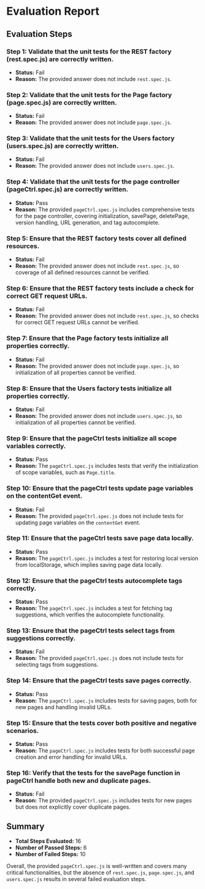 # Evaluation Report

## Evaluation Steps

### Step 1: Validate that the unit tests for the REST factory (rest.spec.js) are correctly written.
- **Status:** Fail
- **Reason:** The provided answer does not include `rest.spec.js`.

### Step 2: Validate that the unit tests for the Page factory (page.spec.js) are correctly written.
- **Status:** Fail
- **Reason:** The provided answer does not include `page.spec.js`.

### Step 3: Validate that the unit tests for the Users factory (users.spec.js) are correctly written.
- **Status:** Fail
- **Reason:** The provided answer does not include `users.spec.js`.

### Step 4: Validate that the unit tests for the page controller (pageCtrl.spec.js) are correctly written.
- **Status:** Pass
- **Reason:** The provided `pageCtrl.spec.js` includes comprehensive tests for the page controller, covering initialization, savePage, deletePage, version handling, URL generation, and tag autocomplete.

### Step 5: Ensure that the REST factory tests cover all defined resources.
- **Status:** Fail
- **Reason:** The provided answer does not include `rest.spec.js`, so coverage of all defined resources cannot be verified.

### Step 6: Ensure that the REST factory tests include a check for correct GET request URLs.
- **Status:** Fail
- **Reason:** The provided answer does not include `rest.spec.js`, so checks for correct GET request URLs cannot be verified.

### Step 7: Ensure that the Page factory tests initialize all properties correctly.
- **Status:** Fail
- **Reason:** The provided answer does not include `page.spec.js`, so initialization of all properties cannot be verified.

### Step 8: Ensure that the Users factory tests initialize all properties correctly.
- **Status:** Fail
- **Reason:** The provided answer does not include `users.spec.js`, so initialization of all properties cannot be verified.

### Step 9: Ensure that the pageCtrl tests initialize all scope variables correctly.
- **Status:** Pass
- **Reason:** The `pageCtrl.spec.js` includes tests that verify the initialization of scope variables, such as `Page.title`.

### Step 10: Ensure that the pageCtrl tests update page variables on the contentGet event.
- **Status:** Fail
- **Reason:** The provided `pageCtrl.spec.js` does not include tests for updating page variables on the `contentGet` event.

### Step 11: Ensure that the pageCtrl tests save page data locally.
- **Status:** Pass
- **Reason:** The `pageCtrl.spec.js` includes a test for restoring local version from localStorage, which implies saving page data locally.

### Step 12: Ensure that the pageCtrl tests autocomplete tags correctly.
- **Status:** Pass
- **Reason:** The `pageCtrl.spec.js` includes a test for fetching tag suggestions, which verifies the autocomplete functionality.

### Step 13: Ensure that the pageCtrl tests select tags from suggestions correctly.
- **Status:** Fail
- **Reason:** The provided `pageCtrl.spec.js` does not include tests for selecting tags from suggestions.

### Step 14: Ensure that the pageCtrl tests save pages correctly.
- **Status:** Pass
- **Reason:** The `pageCtrl.spec.js` includes tests for saving pages, both for new pages and handling invalid URLs.

### Step 15: Ensure that the tests cover both positive and negative scenarios.
- **Status:** Pass
- **Reason:** The `pageCtrl.spec.js` includes tests for both successful page creation and error handling for invalid URLs.

### Step 16: Verify that the tests for the savePage function in pageCtrl handle both new and duplicate pages.
- **Status:** Fail
- **Reason:** The provided `pageCtrl.spec.js` includes tests for new pages but does not explicitly cover duplicate pages.

## Summary

- **Total Steps Evaluated:** 16
- **Number of Passed Steps:** 6
- **Number of Failed Steps:** 10

Overall, the provided `pageCtrl.spec.js` is well-written and covers many critical functionalities, but the absence of `rest.spec.js`, `page.spec.js`, and `users.spec.js` results in several failed evaluation steps.